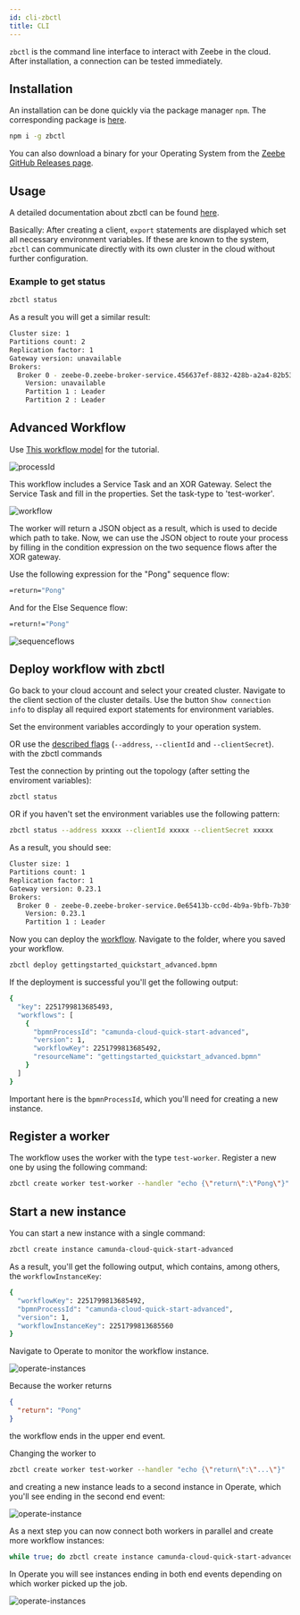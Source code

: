 ```yaml
---
id: cli-zbctl
title: CLI
---
```


`zbctl` is the command line interface to interact with Zeebe in the cloud. After installation, a connection can be tested immediately.

## Installation

An installation can be done quickly via the package manager `npm`. The corresponding package is [here](https://www.npmjs.com/package/zbctl).

```bash
npm i -g zbctl
```

You can also download a binary for your Operating System from the [Zeebe GitHub Releases page](https://github.com/zeebe-io/zeebe/releases).

## Usage

A detailed documentation about zbctl can be found [here](https://github.com/jwulf/zbctl#readme).

Basically: After creating a client, `export` statements are displayed which set all necessary environment variables. If these are known to the system, `zbctl` can communicate directly with its own cluster in the cloud without further configuration.

### Example to get status

```bash
zbctl status
```

As a result you will get a similar result:

```bash
Cluster size: 1
Partitions count: 2
Replication factor: 1
Gateway version: unavailable
Brokers:
  Broker 0 - zeebe-0.zeebe-broker-service.456637ef-8832-428b-a2a4-82b531b25635-zeebe.svc.cluster.local:26501
    Version: unavailable
    Partition 1 : Leader
    Partition 2 : Leader
```

## Advanced Workflow

Use [This workflow model](./assets/gettingstarted_quickstart_advanced.bpmn) for the tutorial.

![processId](./assets/zeebe-modeler-advanced-process-id.png)

This workflow includes a Service Task and an XOR Gateway. Select the Service Task and fill in the properties. Set the task-type to 'test-worker'. 

![workflow](./assets/zeebe-modeler-advanced.png)

The worker will return a JSON object as a result, which is used to decide which path to take. 
Now, we can use the JSON object to route your process by filling in the condition expression on the two sequence flows after the XOR gateway. 

Use the following expression for the "Pong" sequence flow: 
```bash
=return="Pong"
```
And for the Else Sequence flow:
```bash
=return!="Pong"
```

![sequenceflows](./assets/zeebe-modeler-advanced-sequence-flows.png)

## Deploy workflow with zbctl

Go back to your cloud account and select your created cluster. Navigate to the client section of the cluster details. Use the button `Show connection info` to display all required export statements for environment variables. 

Set the environment variables accordingly to your operation system. 

OR use the [described flags](https://www.npmjs.com/package/zbctl#usage) (`--address`, `--clientId` and `--clientSecret`). with the zbctl commands

Test the connection by printing out the topology (after setting the enviroment variables):

```bash
zbctl status
```

OR if you haven't set the environment variables use the following pattern: 
```bash
zbctl status --address xxxxx --clientId xxxxx --clientSecret xxxxx
```

As a result, you should see:

```bash
Cluster size: 1
Partitions count: 1
Replication factor: 1
Gateway version: 0.23.1
Brokers:
  Broker 0 - zeebe-0.zeebe-broker-service.0e65413b-cc0d-4b9a-9bfb-7b30f81a739a-zeebe.svc.cluster.local:26501
    Version: 0.23.1
    Partition 1 : Leader
```

Now you can deploy the [workflow](./assets/gettingstarted_quickstart_advanced.bpmn). Navigate to the folder, where you saved your workflow. 

```bash
zbctl deploy gettingstarted_quickstart_advanced.bpmn
```

If the deployment is successful you'll get the following output:

```bash
{
  "key": 2251799813685493,
  "workflows": [
    {
      "bpmnProcessId": "camunda-cloud-quick-start-advanced",
      "version": 1,
      "workflowKey": 2251799813685492,
      "resourceName": "gettingstarted_quickstart_advanced.bpmn"
    }
  ]
}
```

Important here is the `bpmnProcessId`, which you'll need for creating a new instance.

## Register a worker

The workflow uses the worker with the type `test-worker`. Register a new one by using the following command:

```bash
zbctl create worker test-worker --handler "echo {\"return\":\"Pong\"}"
```

## Start a new instance

You can start a new instance with a single command:

```bash
zbctl create instance camunda-cloud-quick-start-advanced
```

As a result, you'll get the following output, which contains, among others, the `workflowInstanceKey`:

```bash
{
  "workflowKey": 2251799813685492,
  "bpmnProcessId": "camunda-cloud-quick-start-advanced",
  "version": 1,
  "workflowInstanceKey": 2251799813685560
}
```

Navigate to Operate to monitor the workflow instance.

![operate-instances](assets/operate-advanced-instances-pong.png)

Because the worker returns

```json
{
  "return": "Pong"
}
```

the workflow ends in the upper end event.

Changing the worker to

```bash
zbctl create worker test-worker --handler "echo {\"return\":\"...\"}"
```

and creating a new instance leads to a second instance in Operate, which you'll see ending in the second end event:

![operate-instance](assets/operate-advanced-instances-other.png)

As a next step you can now connect both workers in parallel and create more workflow instances:

```bash
while true; do zbctl create instance camunda-cloud-quick-start-advanced; sleep 1; done
```

In Operate you will see instances ending in both end events depending on which worker picked up the job.

![operate-instances](assets/operate-advanced-instances.png)
